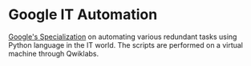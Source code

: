 # Google IT Automation
[Google's Specialization](https://www.coursera.org/professional-certificates/google-it-automation) on automating various redundant tasks using Python language in the IT world.
The scripts are performed on a virtual machine through Qwiklabs.


